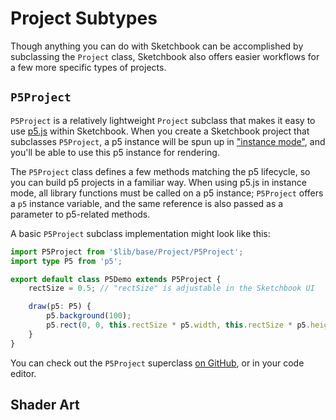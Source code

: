 # Project Subtypes

Though anything you can do with Sketchbook can be accomplished by subclassing the `Project` class, Sketchbook also offers easier workflows for a few more specific types of projects.

## `P5Project`

`P5Project` is a relatively lightweight `Project` subclass that makes it easy to use [p5.js](https://p5js.org/) within Sketchbook. When you create a Sketchbook project that subclasses `P5Project`, a p5 instance will be spun up in ["instance mode"](https://p5js.org/reference/#/p5/p5), and you'll be able to use this p5 instance for rendering.

The `P5Project` class defines a few methods matching the p5 lifecycle, so you can build p5 projects in a familiar way. When using p5.js in instance mode, all library functions must be called on a p5 instance; `P5Project` offers a `p5` instance variable, and the same reference is also passed as a parameter to p5-related methods.

A basic `P5Project` subclass implementation might look like this:

```ts
import P5Project from '$lib/base/Project/P5Project';
import type P5 from 'p5';

export default class P5Demo extends P5Project {
    rectSize = 0.5; // "rectSize" is adjustable in the Sketchbook UI

    draw(p5: P5) {
        p5.background(100);
        p5.rect(0, 0, this.rectSize * p5.width, this.rectSize * p5.height);
    }
}
```

You can check out the `P5Project` superclass [on GitHub](https://github.com/flatpickles/sketchbook/blob/main/src/lib/base/Project/P5Project.ts), or in your code editor.

## Shader Art

